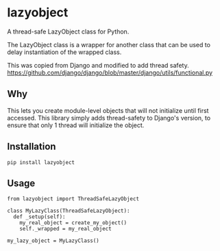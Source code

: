 lazyobject
==========

A thread-safe LazyObject class for Python.

The LazyObject class is a wrapper for another
class that can be used to delay instantiation
of the wrapped class.

This was copied from Django and modified to add
thread safety.
https://github.com/django/django/blob/master/django/utils/functional.py

Why
---

This lets you create module-level objects
that will not initialize until first accessed.
This library simply adds thread-safety to Django's
version, to ensure that only 1 thread will initialize
the object.

Installation
------------

    pip install lazyobject

Usage
-----

    from lazyobject import ThreadSafeLazyObject

    class MyLazyClass(ThreadSafeLazyObject):
      def _setup(self):
        my_real_object = create_my_object()
        self._wrapped = my_real_object

    my_lazy_object = MyLazyClass()

